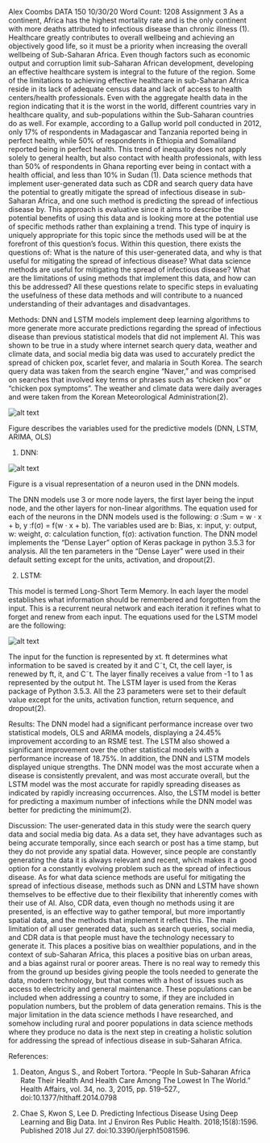 Alex Coombs
DATA 150
10/30/20
Word Count: 1208
Assignment 3
As a continent, Africa has the highest mortality rate and is the only continent with more deaths attributed to infectious disease than chronic illness (1). Healthcare greatly contributes to overall wellbeing and achieving an objectively good life, so it must be a priority when increasing the overall wellbeing of Sub-Saharan Africa. Even though factors such as economic output and corruption limit sub-Saharan African development, developing an effective healthcare system is integral to the future of the region. Some of the limitations to achieving effective healthcare in sub-Saharan Africa reside in its lack of adequate census data and lack of access to health centers/health professionals. Even with the aggregate health data in the region indicating that it is the worst in the world, different countries vary in healthcare quality, and sub-populations within the Sub-Saharan countries do as well. For example, according to a Gallup world poll conducted in 2012, only 17% of respondents in Madagascar and Tanzania reported being in perfect health, while 50% of respondents in Ethiopia and Somaliland reported being in perfect health. This trend of inequality does not apply solely to general health, but also contact with health professionals, with less than 50% of respondents in Ghana reporting ever being in contact with a health official, and less than 10% in Sudan (1). Data science methods that implement user-generated data such as CDR and search query data have the potential to greatly mitigate the spread of infectious disease in sub-Saharan Africa, and one such method is predicting the spread of infectious disease by. This approach is evaluative since it aims to describe the potential benefits of using this data and is looking more at the potential use of specific methods rather than explaining a trend. This type of inquiry is uniquely appropriate for this topic since the methods used will be at the forefront of this question’s focus. Within this question, there exists the questions of: What is the nature of this user-generated data, and why is that useful for mitigating the spread of infectious disease? What data science methods are useful for mitigating the spread of infectious disease? What are the limitations of using methods that implement this data, and how can this be addressed? All these questions relate to specific steps in evaluating the usefulness of these data methods and will contribute to a nuanced understanding of their advantages and disadvantages. 

Methods:
DNN and LSTM models implement deep learning algorithms to more generate more accurate predictions regarding the spread of infectious disease than previous statistical models that did not implement AI. This was shown to be true in a study where internet search query data, weather and climate data, and social media big data was used to accurately predict the spread of chicken pox, scarlet fever, and malaria in South Korea. The search query data was taken from the search engine “Naver,” and was comprised on searches that involved key terms or phrases such as “chicken pox” or “chicken pox symptoms”. The weather and climate data were daily averages and were taken from the Korean Meteorological Administration(2). 

![alt text](https://github.com/accoombs/Data_150-Alex_Coombs/blob/master/Screenshot%202020-11-09%20155755.png)

Figure describes the variables used for the predictive models (DNN, LSTM, ARIMA, OLS)


1.	DNN:
 
![alt text](https://github.com/accoombs/Data_150-Alex_Coombs/blob/master/Screenshot%202020-11-09%201456451.png)

Figure is a visual representation of a neuron used in the DNN models.

The DNN models use 3 or more node layers, the first layer being the input node, and the other layers for non-linear algorithms. The equation used for each of the neurons in the DNN models used is the following: σ :Sum = w · x + b, y :f(σ) = f(w · x + b). The variables used are b: Bias, x: input, y: output, w: weight, σ: calculation function, f(σ): activation function. The DNN model implements the “Dense Layer” option of Keras package in python 3.5.3 for analysis. All the ten parameters in the “Dense Layer” were used in their default setting except for the units, activation, and dropout(2). 

2.	LSTM:

This model is termed Long-Short Term Memory. In each layer the model establishes what information should be remembered and forgotten from the input. This is a recurrent neural network and each iteration it refines what to forget and renew from each input. The equations used for the LSTM model are the following:

![alt text](https://github.com/accoombs/Data_150-Alex_Coombs/blob/master/Screenshot%202020-11-09%20153210.png)

The input for the function is represented by xt.  ft  determines what information to be saved is created by it and C˜t, Ct, the cell layer, is renewed by ft, it, and C˜t. The layer finally receives a value from -1 to 1 as represented by the output ht. The LSTM layer is used from the Keras package of Python 3.5.3. All the 23 parameters were set to their default value except for the units, activation function, return sequence, and dropout(2). 

Results: 
The DNN model had a significant performance increase over two statistical models, OLS and ARIMA models, displaying a 24.45% improvement according to an RSME test. The LSTM also showed a significant improvement over the other statistical models with a performance increase of 18.75%. In addition, the DNN and LSTM models displayed unique strengths. The DNN model was the most accurate when a disease is consistently prevalent, and was most accurate overall, but the LSTM model was the most accurate for rapidly spreading diseases as indicated by rapidly increasing occurrences. Also, the LSTM model is better for predicting a maximum number of infections while the DNN model was better for predicting the minimum(2). 


Discussion:
The user-generated data in this study were the search query data and social media big data. As a data set, they have advantages such as being accurate temporally, since each search or post has a time stamp, but they do not provide any spatial data. However, since people are constantly generating the data it is always relevant and recent, which makes it a good option for a constantly evolving problem such as the spread of infectious disease. As for what data science methods are useful for mitigating the spread of infectious disease, methods such as DNN and LSTM have shown themselves to be effective due to their flexibility that inherently comes with their use of AI. Also, CDR data, even though no methods using it are presented, is an effective way to gather temporal, but more importantly spatial data, and the methods that implement it reflect this. The main limitation of all user generated data, such as search queries, social media, and CDR data is that people must have the technology necessary to generate it. This places a positive bias on wealthier populations, and in the context of sub-Saharan Africa, this places a positive bias on urban areas, and a bias against rural or poorer areas. There is no real way to remedy this from the ground up besides giving people the tools needed to generate the data, modern technology, but that comes with a host of issues such as access to electricity and general maintenance. These populations can be included when addressing a country to some, if they are included in population numbers, but the problem of data generation remains. This is the major limitation in the data science methods I have researched, and somehow including rural and poorer populations in data science methods where they produce no data is the next step in creating a holistic solution for addressing the spread of infectious disease in sub-Saharan Africa.

References: 
1.	Deaton, Angus S., and Robert Tortora. “People In Sub-Saharan Africa Rate Their Health And Health Care Among The Lowest In The World.” Health Affairs, vol. 34, no. 3, 2015, pp. 519–527., doi:10.1377/hlthaff.2014.0798

2.	Chae S, Kwon S, Lee D. Predicting Infectious Disease Using Deep Learning and Big Data. Int J Environ Res Public Health. 2018;15(8):1596. Published 2018 Jul 27. doi:10.3390/ijerph15081596.                                                                                               
